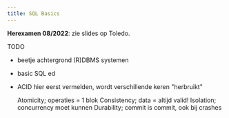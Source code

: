 ```yaml
---
title: SQL Basics
---
```


**Herexamen 08/2022**: zie slides op Toledo.

TODO

- beetje achtergrond (R)DBMS systemen
- basic SQL ed
- ACID hier eerst vermelden, wordt verschillende keren "herbruikt"

    Atomicity; operaties = 1 blok
    Consistency; data = altijd valid!
    Isolation; concurrency moet kunnen
    Durability; commit is commit, ook bij crashes
